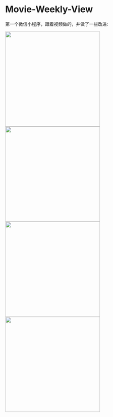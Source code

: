 # Movie-Weekly-View

第一个微信小程序，跟着视频做的，并做了一些改进:

<img src="https://github.com/AstonishedCarrot/Movie-Weekly-View/blob/1.0.2/previewImg/1%20(1).jpg" width="300"/>

<img src="https://github.com/AstonishedCarrot/Movie-Weekly-View/blob/1.0.2/previewImg/1%20(2).jpg" width="300"/>

<img src="https://github.com/AstonishedCarrot/Movie-Weekly-View/blob/1.0.2/previewImg/1%20(3).jpg" width="300"/>

<img src="https://github.com/AstonishedCarrot/Movie-Weekly-View/blob/1.0.2/previewImg/1%20(4).jpg" width="300"/>
